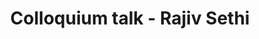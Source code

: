 ---
name: Rajiv Sethi
position: Barnard College, Columbia University
title: Colloquium talk - Rajiv Sethi
date_coll: Friday, April 5 2019, 1:00-2:30 PM EST
bio: Rajiv Sethi is a Professor of Economics at Barnard College, Columbia University and an External Professor at the Santa Fe Institute. He has previously held visiting positions at Microsoft Research in New York City, and at the Institute for Advanced Study in Princeton. He is on the editorial boards of the American Economic Review and Economics and Philosophy. His current research deals with information and beliefs, including examining how stereotypes affect interactions among strangers, especially in relation to crime and the criminal justice system. He is also part of a large interdisciplinary team working on the forecasting of geopolitical events using methods that combine machine models with human judgment. Rajiv is a founding member of CORE (Curriculum Open-Access Resources for Economics), a group of scholars engaged in the production of high-quality freely-available resources for the teaching of economics.
talktitle: The Geography of Lethal Force
talkapstract: Police officers in the United States currently kill about eleven hundred civilians annually. In contrast, police in Germany kill fewer than ten a year, and those in England and Wales kill about two. This talk will examine recent data on police homicides in the US, with particular attention to the geographic distribution of incidents and racial disparities in victimization. I consider and evaluate two competing hypotheses that seek to account for the data, and discuss the possibility that Simpson's paradox may be relevant for understanding the patterns that we see. Some historical context is provided with reference to the 1968 Kerner Commission Report and the Carnegie-Myrdal study of the 1930s. The talk will draw on material from Shadows of Doubt - Stereotypes, Crime and the Pursuit of Justice, written jointly with Brendan O'Flaherty (Harvard University Press, forthcoming in April 2019) as well as ongoing work with Jose Luis Monteil Olea and Brendan O'Flaherty.
description: Rajiv Sethi - The Geography of Lethal Force
season: Spring 2019
active: 0
image: "/assets/colloquium/rajiv.jpg"
link: http://www.columbia.edu/~rs328/
youtube_link: https://www.youtube.com/watch?v=Ehy0JE1q8RQ
---